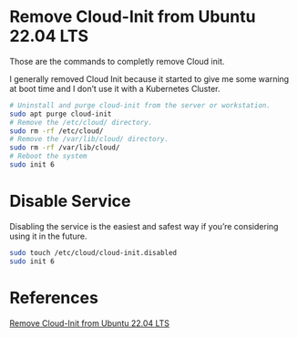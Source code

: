 # Remove Cloud-Init from Ubuntu 22.04 LTS
Those are the commands to completly remove Cloud init.

I generally removed Cloud Init because it started to give me some warning at boot time and I don’t use it with a Kubernetes Cluster.

```sh
# Uninstall and purge cloud-init from the server or workstation.
sudo apt purge cloud-init
# Remove the /etc/cloud/ directory.
sudo rm -rf /etc/cloud/
# Remove the /var/lib/cloud/ directory.
sudo rm -rf /var/lib/cloud/
# Reboot the system
sudo init 6
```

# Disable Service
Disabling the service is the easiest and safest way if you’re considering using it in the future.

```sh
sudo touch /etc/cloud/cloud-init.disabled
sudo init 6
```

# References
[Remove Cloud-Init from Ubuntu 22.04 LTS](https://notes.n3s0.tech/posts/20221208145448/)  
